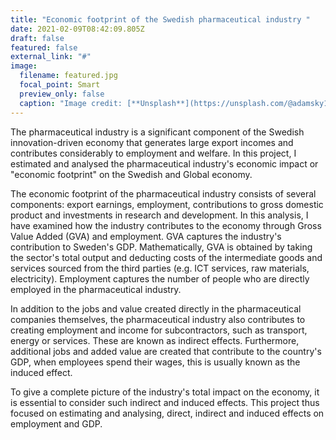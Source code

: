 ```yaml
---
title: "Economic footprint of the Swedish pharmaceutical industry "
date: 2021-02-09T08:42:09.805Z
draft: false
featured: false
external_link: "#"
image:
  filename: featured.jpg
  focal_point: Smart
  preview_only: false
  caption: "Image credit: [**Unsplash**](https://unsplash.com/@adamsky1973)"
---
```

The pharmaceutical industry is a significant component of the Swedish innovation-driven economy that generates large export incomes and contributes considerably to employment and welfare. In this project, I estimated and analysed the pharmaceutical industry's economic impact or "economic footprint" on the Swedish and Global economy.

The economic footprint of the pharmaceutical industry consists of several components: export earnings, employment, contributions to gross domestic product and investments in research and development. In this analysis, I have examined how the industry contributes to the economy through Gross Value Added (GVA) and employment. GVA captures the industry's contribution to Sweden's GDP.  Mathematically, GVA is obtained by taking the sector's total output and deducting costs of the intermediate goods and services sourced from the third parties (e.g. ICT services, raw materials, electricity).  Employment captures the number of people who are directly employed in the pharmaceutical industry. 

In addition to the jobs and value created directly in the pharmaceutical companies themselves, the pharmaceutical industry also contributes to creating employment and income for subcontractors, such as transport, energy or services. These are known as indirect effects. Furthermore, additional jobs and added value are created that contribute to the country's GDP, when employees spend their wages, this is usually known as the induced effect.

To give a complete picture of the industry's total impact on the economy, it is essential to consider such indirect and induced effects. This project thus focused on estimating and analysing, direct, indirect and induced effects on employment and GDP.